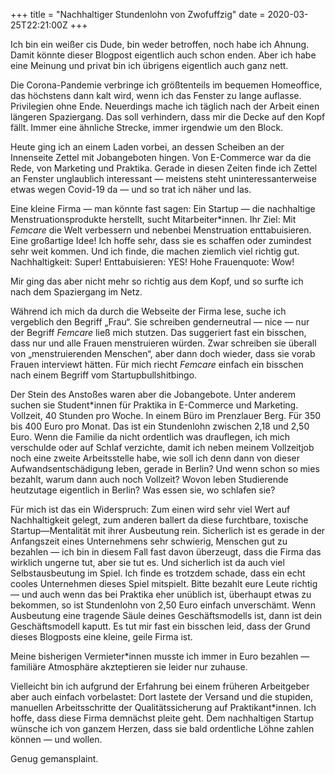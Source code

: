 +++
title = "Nachhaltiger Stundenlohn von Zwofuffzig"
date = 2020-03-25T22:21:00Z
+++


Ich bin ein weißer cis Dude, bin weder betroffen, noch habe ich Ahnung. Damit könnte dieser Blogpost eigentlich auch schon enden. Aber ich habe eine Meinung und privat bin ich übrigens eigentlich auch ganz nett. 

Die Corona-Pandemie verbringe ich größtenteils im bequemen Homeoffice, das höchstens dann kalt wird, wenn ich das Fenster zu lange auflasse. Privilegien ohne Ende. Neuerdings mache ich täglich nach der Arbeit einen längeren Spaziergang. Das soll verhindern, dass mir die Decke auf den Kopf fällt. Immer eine ähnliche Strecke, immer irgendwie um den Block. 

Heute ging ich an einem Laden vorbei, an dessen Scheiben an der Innenseite Zettel mit Jobangeboten hingen. Von E-Commerce war da die Rede, von Marketing und Praktika. Gerade in diesen Zeiten finde ich Zettel an Fenster unglaublich interessant — meistens steht uninteressanterweise etwas wegen Covid-19 da — und so trat ich näher und las.

Eine kleine Firma — man könnte fast sagen: Ein Startup — die nachhaltige Menstruationsprodukte herstellt, sucht Mitarbeiter\*innen. Ihr Ziel: Mit *Femcare* die Welt verbessern und nebenbei Menstruation enttabuisieren. Eine großartige Idee! Ich hoffe sehr, dass sie es schaffen oder zumindest sehr weit kommen. Und ich finde, die machen ziemlich viel richtig gut. Nachhaltigkeit: Super! Enttabuisieren: YES! Hohe Frauenquote: Wow!

Mir ging das aber nicht mehr so richtig aus dem Kopf, und so surfte ich nach dem Spaziergang im Netz.

Während ich mich da durch die Webseite der Firma lese, suche ich vergeblich den Begriff „Frau“. Sie schreiben genderneutral — nice — nur der Begriff *Femcare* ließ mich stutzen. Das suggeriert fast ein bisschen, dass nur und alle Frauen menstruieren würden. Zwar schreiben sie überall von „menstruierenden Menschen“, aber dann doch wieder, dass sie vorab Frauen interviewt hätten. Für mich riecht *Femcare* einfach ein bisschen nach einem Begriff vom Startupbullshitbingo.

Der Stein des Anstoßes waren aber die Jobangebote. Unter anderem suchen sie Student\*innen für Praktika in E-Commerce und Marketing. Vollzeit, 40 Stunden pro Woche. In einem Büro im Prenzlauer Berg. Für 350 bis 400 Euro pro Monat. Das ist ein Stundenlohn zwischen 2,18 und 2,50 Euro. Wenn die Familie da nicht ordentlich was drauflegen, ich mich verschulde oder auf Schlaf verzichte, damit ich neben meinem Vollzeitjob noch eine zweite Arbeitsstelle habe, wie soll ich denn dann von dieser Aufwandsentschädigung leben, gerade in Berlin? Und wenn schon so mies bezahlt, warum dann auch noch Vollzeit? Wovon leben Studierende heutzutage eigentlich in Berlin? Was essen sie, wo schlafen sie?

Für mich ist das ein Widerspruch: Zum einen wird sehr viel Wert auf Nachhaltigkeit gelegt, zum anderen ballert da diese furchtbare, toxische Startup—Mentalität mit ihrer Ausbeutung rein. Sicherlich ist es gerade in der Anfangszeit eines Unternehmens sehr schwierig, Menschen gut zu bezahlen — ich bin in diesem Fall fast davon überzeugt, dass die Firma das wirklich ungerne tut, aber sie tut es. Und sicherlich ist da auch viel Selbstausbeutung im Spiel. Ich finde es trotzdem schade, dass ein echt cooles Unternehmen dieses Spiel mitspielt. Bitte bezahlt eure Leute richtig — und auch wenn das bei Praktika eher unüblich ist, überhaupt etwas zu bekommen, so ist Stundenlohn von 2,50 Euro einfach unverschämt. Wenn Ausbeutung eine tragende Säule deines Geschäftsmodells ist, dann ist dein Geschäftsmodell kaputt. Es tut mir fast ein bisschen leid, dass der Grund dieses Blogposts eine kleine, geile Firma ist.

Meine bisherigen Vermieter*innen musste ich immer in Euro bezahlen — familiäre Atmosphäre akzteptieren sie leider nur zuhause.

Vielleicht bin ich aufgrund der Erfahrung bei einem früheren Arbeitgeber aber auch einfach vorbelastet: Dort lastete der Versand und die stupiden, manuellen Arbeitsschritte der Qualitätssicherung auf Praktikant*innen. Ich hoffe, dass diese Firma demnächst pleite geht. Dem nachhaltigen Startup wünsche ich von ganzem Herzen, dass sie bald ordentliche Löhne zahlen können — und wollen.

Genug gemansplaint.